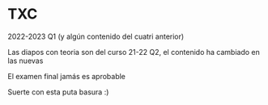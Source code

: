 # TXC
2022-2023 Q1 (y algún contenido del cuatri anterior)

Las diapos con teoria son del curso 21-22 Q2, el contenido ha cambiado en las nuevas

El examen final jamás es aprobable 

Suerte con esta puta basura :)
